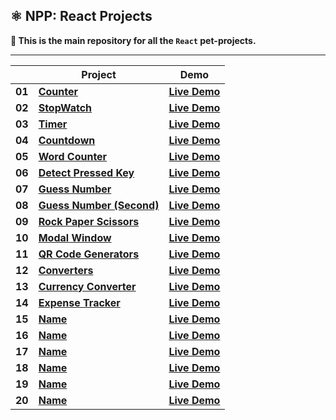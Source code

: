 ## ⚛️ NPP: React Projects

**👋 This is the main repository for all the `React` pet-projects.**

----

|        | **Project**                                                                                                                 | **Demo**                                                                                              |
|--------|-----------------------------------------------------------------------------------------------------------------------------|-------------------------------------------------------------------------------------------------------|
| **01** | [**Counter**](https://github.com/nagoev-alim/npp-react-projects/tree/master/projects/01-counter/src)                        | [**Live Demo**](https://npp-react-projects.vercel.app/projects/01-counter/dist/index.html)            |
| **02** | [**StopWatch**](https://github.com/nagoev-alim/npp-react-projects/tree/master/projects/02-stopwatch/src)                    | [**Live Demo**](https://npp-react-projects.vercel.app/projects/02-stopwatch/dist/index.html)          |
| **03** | [**Timer**](https://github.com/nagoev-alim/npp-react-projects/tree/master/projects/03-timer/src)                            | [**Live Demo**](https://npp-react-projects.vercel.app/projects/03-timer/dist/index.html)              |
| **04** | [**Countdown**](https://github.com/nagoev-alim/npp-react-projects/tree/master/projects/04-countdown/src)                    | [**Live Demo**](https://npp-react-projects.vercel.app/projects/04-countdown/dist/index.html)          |
| **05** | [**Word Counter**](https://github.com/nagoev-alim/npp-react-projects/tree/master/projects/05-word-counter/src)              | [**Live Demo**](https://npp-react-projects.vercel.app/projects/05-word-counter/dist/index.html)       |
| **06** | [**Detect Pressed Key**](https://github.com/nagoev-alim/npp-react-projects/tree/master/projects/06-detect-pressed-key/src)  | [**Live Demo**](https://npp-react-projects.vercel.app/projects/06-detect-pressed-key/dist/index.html) |
| **07** | [**Guess Number**](https://github.com/nagoev-alim/npp-react-projects/tree/master/projects/07-guess-number/src)              | [**Live Demo**](https://npp-react-projects.vercel.app/projects/07-guess-number/dist/index.html)       |
| **08** | [**Guess Number (Second)**](https://github.com/nagoev-alim/npp-react-projects/tree/master/projects/08-guess-number/src)     | [**Live Demo**](https://npp-react-projects.vercel.app/projects/08-guess-number/dist/index.html)       |
| **09** | [**Rock Paper Scissors**](https://github.com/nagoev-alim/npp-react-projects/tree/master/projects/09-rock-paper-scissor/src) | [**Live Demo**](https://npp-react-projects.vercel.app/projects/09-rock-paper-scissor/dist/index.html) |
| **10** | [**Modal Window**](https://github.com/nagoev-alim/npp-react-projects/tree/master/projects/10-modal-window/src)              | [**Live Demo**](https://npp-react-projects.vercel.app/projects/10-modal-window/dist/index.html)       |
| **11** | [**QR Code Generators**](https://github.com/nagoev-alim/npp-react-projects/tree/master/projects/11-qr-code-generators/src)  | [**Live Demo**](https://npp-react-projects.vercel.app/projects/11-qr-code-generators/dist/index.html) |
| **12** | [**Converters**](https://github.com/nagoev-alim/npp-react-projects/tree/master/projects/12-converters/src)                  | [**Live Demo**](https://npp-react-projects.vercel.app/projects/12-converters/dist/index.html)         |
| **13** | [**Currency Converter**](https://github.com/nagoev-alim/npp-react-projects/tree/master/projects/13-currency-converter/src)  | [**Live Demo**](https://npp-react-projects.vercel.app/projects/13-currency-converter/dist/index.html) |
| **14** | [**Expense Tracker**](https://github.com/nagoev-alim/npp-react-projects/tree/master/projects/14-expense-tracker/src)        | [**Live Demo**](https://npp-react-projects.vercel.app/projects/14-expense-tracker/dist/index.html)    |
| **15** | [**Name**](https://github.com/nagoev-alim/npp-react-projects/tree/master/projects/)                                         | [**Live Demo**](https://npp-react-projects.vercel.app/projects/name/dist/index.html)                  |
| **16** | [**Name**](https://github.com/nagoev-alim/npp-react-projects/tree/master/projects/)                                         | [**Live Demo**](https://npp-react-projects.vercel.app/projects/name/dist/index.html)                  |
| **17** | [**Name**](https://github.com/nagoev-alim/npp-react-projects/tree/master/projects/)                                         | [**Live Demo**](https://npp-react-projects.vercel.app/projects/name/dist/index.html)                  |
| **18** | [**Name**](https://github.com/nagoev-alim/npp-react-projects/tree/master/projects/)                                         | [**Live Demo**](https://npp-react-projects.vercel.app/projects/name/dist/index.html)                  |
| **19** | [**Name**](https://github.com/nagoev-alim/npp-react-projects/tree/master/projects/)                                         | [**Live Demo**](https://npp-react-projects.vercel.app/projects/name/dist/index.html)                  |
| **20** | [**Name**](https://github.com/nagoev-alim/npp-react-projects/tree/master/projects/)                                         | [**Live Demo**](https://npp-react-projects.vercel.app/projects/name/dist/index.html)                  |
